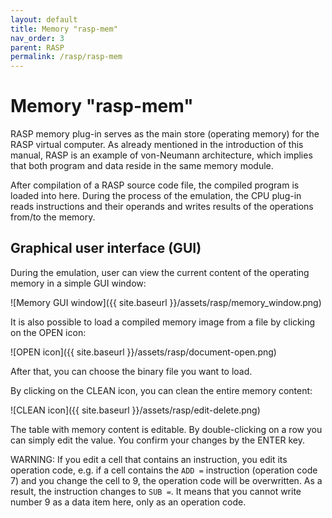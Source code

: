```yaml
---
layout: default
title: Memory "rasp-mem"
nav_order: 3
parent: RASP
permalink: /rasp/rasp-mem
---
```


# Memory "rasp-mem"

RASP memory plug-in serves as the main store (operating memory) for the RASP virtual computer. As already mentioned in the introduction of this manual, RASP is an example of von-Neumann architecture, which implies that both program and data reside in the same memory module.

After compilation of a RASP source code file, the compiled program is loaded into here. During the process of the emulation, the CPU plug-in reads instructions and their operands and writes results of the operations from/to the memory. 

## Graphical user interface (GUI)

During the emulation, user can view the current content of the operating memory in a simple GUI window:

![Memory GUI window]({{ site.baseurl }}/assets/rasp/memory_window.png)

It is also possible to load a compiled memory image from a file by clicking on the OPEN icon:

![OPEN icon]({{ site.baseurl }}/assets/rasp/document-open.png)

After that, you can choose the binary file you want to load.

By clicking on the CLEAN icon, you can clean the entire memory content:

![CLEAN icon]({{ site.baseurl }}/assets/rasp/edit-delete.png)

The table with memory content is editable. By double-clicking on a row you can simply edit the value. You confirm your changes by the ENTER key. 
 
WARNING: If you edit a cell that contains an instruction, you edit its operation code, e.g. if a cell contains the `ADD =` instruction (operation code 7) and you change the cell to 9, the operation code will be overwritten. As a result, the instruction changes to `SUB =`. It means that you cannot write number 9 as a data item here, only as an operation code.
